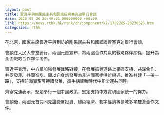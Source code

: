 ```yaml
---
layout: post
title: 習近平與剛果民主共和國總統齊塞克迪舉行會談
date: 2023-05-26 20:49:01.000000000 +08:00
link: https://news.rthk.hk/rthk/ch/component/k2/1702285-20230526.htm
categories: rthk
---
```


在北京，國家主席習近平與到訪的剛果民主共和國總統齊塞克迪舉行會談。

會談在人民大會堂進行。兩國元首宣布，將兩國合作共贏的戰略夥伴關係，提升為全面戰略合作夥伴關係。

習近平表示，中方願加強發展戰略對接，在發展振興道路上相互支持、共謀合作、共促發展、共同進步。願以自身新發展為非洲國家提供新機遇，推進共建「一帶一路」，支持非洲實現可持續發展，攜手構建新時代中非命運共同體。

齊塞克迪表示，堅定奉行一個中國政策，堅定支持中方實現國家統一的努力。

會談後，兩國元首共同見證簽署投資、綠色經濟、數字經濟等領域多項雙邊合作文件。
